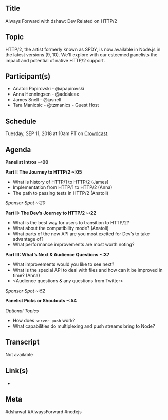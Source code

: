 ## Title

Always Forward with dshaw: Dev Related on HTTP/2

## Topic

HTTP/2, the artist formerly known as SPDY, is now available in Node.js in the latest versions (9, 10). We'll explore with our esteemed panelists the impact and potential of native HTTP/2 support.

## Participant(s)

* Anatoli Papirovski - @apapirovski 
* Anna Henningsen - @addaleax 
* James Snell - @jasnell
* Tara Manicsic - @tzmanics - Guest Host

## Schedule

Tuesday, SEP 11, 2018 at 10am PT on [Crowdcast](https://www.crowdcast.io/e/dshawaf8).

## Agenda

__Panelist Intros ~:00__

__Part I: The Journey to HTTP/2 ~:05__

- What is history of HTTP/1 to HTTP/2 (James)
- Implementation from HTTP/1 to HTTP/2 (Anna)
- The path to passing tests in HTTP/2 (Anatoli)

*Sponsor Spot ~:20*

__Part II: The Dev’s Journey to HTTP/2 ~:22__

- What is the best way for users to transition to HTTP/2?
- What about the compatibility mode? (Anatoli)
- What parts of the new API are you most excited for Dev’s to take advantage of?
- What performance improvements are most worth noting?

__Part III: What’s Next  & Audience Questions  ~:37__

- What improvements would you like to see next?
- What is the special API to deal with files and how can it be improved in time? (Anna)
- <Audience questions & any questions from Twitter>

*Sponsor Spot ~:52*

__Panelist Picks or Shoutouts  ~:54__

*Optional Topics*
- How does `server push` work?
- What capabilities do multiplexing and push streams bring to Node?


## Transcript

Not available

## Link(s)

* 

## Meta

#dshawaf #AlwaysForward #nodejs

